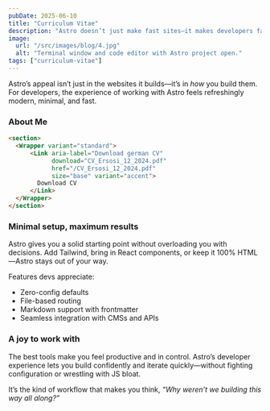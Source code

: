 ```yaml
---
pubDate: 2025-06-10
title: "Curriculum Vitae"
description: "Astro doesn’t just make fast sites—it makes developers faster. Explore how its modern dev experience is reshaping frontend workflows."
image:
  url: "/src/images/blog/4.jpg"
  alt: "Terminal window and code editor with Astro project open."
tags: ["curriculum-vitae"]
---
```


Astro’s appeal isn’t just in the websites it builds—it’s in *how* you build them. For developers, the experience of working with Astro feels refreshingly modern, minimal, and fast.

### About Me

```html
<section>
  <Wrapper variant="standard">
      <Link aria-label="Download german CV"
            download="CV_Ersosi_12_2024.pdf"
            href="/CV_Ersosi_12_2024.pdf"
            size="base" variant="accent">
        Download CV
      </Link>
  </Wrapper>
</section>
```

### Minimal setup, maximum results

Astro gives you a solid starting point without overloading you with decisions. Add Tailwind, bring in React components, or keep it 100% HTML—Astro stays out of your way.

Features devs appreciate:
- Zero-config defaults  
- File-based routing  
- Markdown support with frontmatter  
- Seamless integration with CMSs and APIs  

### A joy to work with

The best tools make you feel productive and in control. Astro’s developer experience lets you build confidently and iterate quickly—without fighting configuration or wrestling with JS bloat.

It’s the kind of workflow that makes you think, *“Why weren’t we building this way all along?”*
